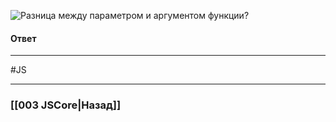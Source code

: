 ![Разница между параметром и аргументом функции?](https://youtu.be/lZNWrW39ELM?t=144)

#### Ответ


___
#JS 

___

### [[003 JSCore|Назад]]